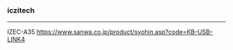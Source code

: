 ### iczitech
---
IZEC-A35
https://www.sanwa.co.jp/product/syohin.asp?code=KB-USB-LINK4


```
```

```
```

```
```


